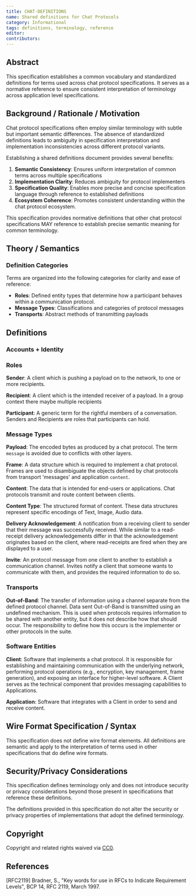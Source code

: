 ```yaml
---
title: CHAT-DEFINITIONS
name: Shared definitions for Chat Protocols
category: Informational
tags: definitions, terminology, reference
editor: 
contributors:
---
```


## Abstract

This specification establishes a common vocabulary and standardized definitions for terms used across chat protocol specifications. It serves as a normative reference to ensure consistent interpretation of terminology across application level specifications.

## Background / Rationale / Motivation

Chat protocol specifications often employ similar terminology with subtle but important semantic differences. The absence of standardized definitions leads to ambiguity in specification interpretation and implementation inconsistencies across different protocol variants.

Establishing a shared definitions document provides several benefits:

1. **Semantic Consistency**: Ensures uniform interpretation of common terms across multiple specifications
2. **Implementation Clarity**: Reduces ambiguity for protocol implementers
3. **Specification Quality**: Enables more precise and concise specification language through reference to established definitions
4. **Ecosystem Coherence**: Promotes consistent understanding within the chat protocol ecosystem.

This specification provides normative definitions that other chat protocol specifications MAY reference to establish precise semantic meaning for common terminology.

## Theory / Semantics

### Definition Categories

Terms are organized into the following categories for clarity and ease of reference:

- **Roles**: Defined entity types that determine how a participant behaves within a communication protocol.
- **Message Types**: Classifications and categories of protocol messages
- **Transports**: Abstract methods of transmitting payloads
## Definitions

### Accounts + Identity

### Roles

**Sender**: A client which is pushing a payload on to the network, to one or more recipients.

**Recipient**: A client which is the intended receiver of a payload. In a group context there maybe multiple recipients 

**Participant**: A generic term for the rightful members of a conversation. Senders and Recipients are roles that participants can hold.

### Message Types

**Payload**: The encoded bytes as produced by a chat protocol. The term `message` is avoided due to conflicts with other layers.

**Frame**: A data structure which is required to implement a chat protocol. Frames are used to disambiguate the objects defined by chat protocols from transport 'messages' and application `content`. 

**Content**: The data that is intended for end-users or applications. Chat protocols transmit and route content between clients. 

**Content Type**: The structured format of content. These data structures represent specific encodings of Text, Image, Audio data. 

**Delivery Acknowledgement**: A notification from a receiving client to sender that their message was successfully received. While similar to a read-receipt delivery acknowledgements differ in that the acknowledgement originates based on the client, where read-receipts are fired when they are displayed to a user.

**Invite**: An protocol message from one client to another to establish a communication channel. Invites notify a client that someone wants to communicate with them, and provides the required information to do so.


### Transports

**Out-of-Band**: The transfer of information using a channel separate from the defined protocol channel. Data sent Out-of-Band is transmitted using an undefined mechanism. This is used when protocols requires information to be shared with another entity, but it does not describe how that should occur. The responsibility to define how this occurs is the implementer or other protocols in the suite. 


### Software Entities

**Client**: Software that implements a chat protocol. It is responsible for establishing and maintaining communication with the underlying network, performing protocol operations (e.g., encryption, key management, frame generation), and exposing an interface for higher-level software. A Client serves as the technical component that provides messaging capabilities to Applications.

**Application**: Software that integrates with a Client in order to send and receive content.



## Wire Format Specification / Syntax

This specification does not define wire format elements. All definitions are semantic and apply to the interpretation of terms used in other specifications that do define wire formats.

## Security/Privacy Considerations

This specification defines terminology only and does not introduce security or privacy considerations beyond those present in specifications that reference these definitions.

The definitions provided in this specification do not alter the security or privacy properties of implementations that adopt the defined terminology.

## Copyright

Copyright and related rights waived via [CC0](https://creativecommons.org/publicdomain/zero/1.0/).

## References

[RFC2119] Bradner, S., "Key words for use in RFCs to Indicate Requirement Levels", BCP 14, RFC 2119, March 1997.